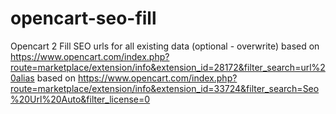 # opencart-seo-fill
Opencart 2 Fill SEO urls for all existing data (optional - overwrite)
based on https://www.opencart.com/index.php?route=marketplace/extension/info&extension_id=28172&filter_search=url%20alias
based on https://www.opencart.com/index.php?route=marketplace/extension/info&extension_id=33724&filter_search=Seo%20Url%20Auto&filter_license=0
